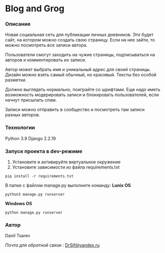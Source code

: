 
# Blog and Grog
### Описание
Новая социальная сеть для публикации личных дневников.
Это будет сайт, на котором можно создать свою страницу.
Если на нее зайти, то можно посмотреть все записи автора.

Пользователи смогут заходить на чужие страницы, подписываться на авторов и комментировать их записи.

Автор может выбрать имя и уникальный адрес для своей страницы.
Дизайн можно взять самый обычный, но красивый.
Тексты без особой разметки.

Должно выглядеть нормально, поиграйте со шрифтами.
Еще надо иметь возможность модерировать записи и блокировать пользователей, если начнут присылать спам.

Записи можно отправить в сообщество и посмотреть там записи разных авторов.
### Технологии
Python 3.9
Django 2.2.19
### Запуск проекта в dev-режиме
 1. Установите и активируйте виртуальное окружение
 2. Установите зависимости из файла requirements.txt
```
pip install -r requirements.txt
``` 
В папке с файлом manage.py выполните команду:
 **Lunix OS**
```
python3 manage.py runserver
```
**Windows OS**
```
python manage.py runserver
```
### Автор
Danil Tsarev

*Почта для обратной связи* : DrSif@yandex.ru
